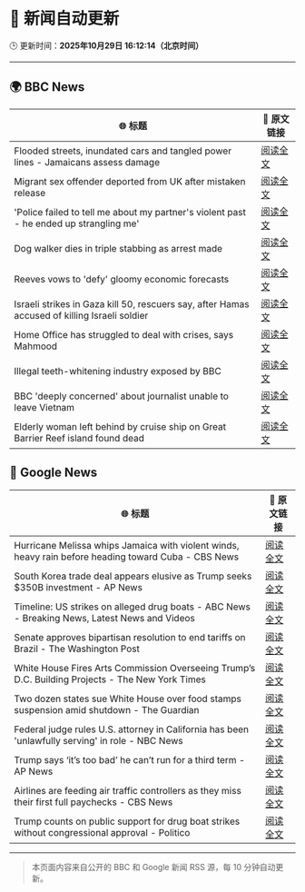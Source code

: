 # 🧠 新闻自动更新

🕒 更新时间：**2025年10月29日 16:12:14（北京时间）**

---

## 🌍 BBC News

| 🌐 标题 | 🔗 原文链接 |
|--------|-------------|
| Flooded streets, inundated cars and tangled power lines - Jamaicans assess damage | [阅读全文](https://www.bbc.com/news/videos/cg43xevpvw5o?at_medium=RSS&at_campaign=rss) |
| Migrant sex offender deported from UK after mistaken release | [阅读全文](https://www.bbc.com/news/articles/cly9rxlvp85o?at_medium=RSS&at_campaign=rss) |
| 'Police failed to tell me about my partner's violent past - he ended up strangling me' | [阅读全文](https://www.bbc.com/news/articles/c629gz5g0emo?at_medium=RSS&at_campaign=rss) |
| Dog walker dies in triple stabbing as arrest made | [阅读全文](https://www.bbc.com/news/articles/c5ypkd57n97o?at_medium=RSS&at_campaign=rss) |
| Reeves vows to 'defy' gloomy economic forecasts | [阅读全文](https://www.bbc.com/news/articles/cql9ez5grpqo?at_medium=RSS&at_campaign=rss) |
| Israeli strikes in Gaza kill 50, rescuers say, after Hamas accused of killing Israeli soldier | [阅读全文](https://www.bbc.com/news/articles/cgjdy5eevn2o?at_medium=RSS&at_campaign=rss) |
| Home Office has struggled to deal with crises, says Mahmood | [阅读全文](https://www.bbc.com/news/articles/cp3d7ljx71do?at_medium=RSS&at_campaign=rss) |
| Illegal teeth-whitening industry exposed by BBC | [阅读全文](https://www.bbc.com/news/articles/c20z7xx6nr4o?at_medium=RSS&at_campaign=rss) |
| BBC 'deeply concerned' about journalist unable to leave Vietnam | [阅读全文](https://www.bbc.com/news/articles/cvg70064d2vo?at_medium=RSS&at_campaign=rss) |
| Elderly woman left behind by cruise ship on Great Barrier Reef island found dead | [阅读全文](https://www.bbc.com/news/articles/c62eww646wjo?at_medium=RSS&at_campaign=rss) |

## 📰 Google News

| 🌐 标题 | 🔗 原文链接 |
|--------|-------------|
| Hurricane Melissa whips Jamaica with violent winds, heavy rain before heading toward Cuba - CBS News | [阅读全文](https://news.google.com/rss/articles/CBMijwFBVV95cUxOLVNXUWNPcEZBbXBSX0x5RkRETzRHMXh5c3FIWDFVUW5ORUxwbEtibGNWNmxlX1pHVWg0cGhsRXBVdVZ5MWV4RS1KaFdmX3R1emtVMk9JOVVyR3ZpQkVjNzc4LWtvanFvamFTS1pxX0RvSUVqMjl1UWpOd3RubWpyNl9UTldFVmlBT3ZqYmMwZ9IBlAFBVV95cUxPek9SNzRzNTFFOWhXc3lvRWoxeEFDaXFvOVE1ZXE5UkFzMVlWRVV0MnFFN29MOHFqWGpTTDBnb3UxMTRHOHZnT2o0WVYtOXczVE95aW10UnQzT1hZcE1NMzE4anFjbUFYWkdNaEFmbk9uY05tMHhzcDl4OU1nZTVGOEVtNWM1LW9haFBRbDNaeE1iejFx?oc=5) |
| South Korea trade deal appears elusive as Trump seeks $350B investment - AP News | [阅读全文](https://news.google.com/rss/articles/CBMimwFBVV95cUxQZVladEl3YlJmZmNMN3NqNlRBMXJzTF9WRDdhcHpMWm0tX29lOTlmMDZLU2RfWmhJZXg3MGc0SzBTaThNUVpzUHFuMUVjRUc0bU9uaG0xVVNfQ0p4MUlCZjRaQWhCUGNmY09FQnJ6Tm5xeXdOaWhFTGFYbGxhTXZVeWROSm1PMDBIWFFBOFdGQjNkOEVMV05VYTFjdw?oc=5) |
| Timeline: US strikes on alleged drug boats - ABC News - Breaking News, Latest News and Videos | [阅读全文](https://news.google.com/rss/articles/CBMikwFBVV95cUxOVnF6OG41bktkeVBkUVpKcXJHbC0ycjF0aTJKQTNfclM1SDhYN2V4S0l1bVZrQWZpMVdyQXk4bWRBY2htTmdLdVBhRHRyYjNFQjEtQkJoQlN1c0dxTm1XYjhIS3lvcnJNbzFFOU16T0g2TlhPQk1pbVFYdVpDUW16ZG5VQ1ZBTGpGRVpsVk5NUjFGRGPSAZgBQVVfeXFMTkFiNVhOZmNXOFRMZXR3c0R0bDE0VHdDS3FZQ2lRQU8yb3JRdjRlQl92NVJicXdabk1obmdXUFc5dzdza0k3S0w1Vi1sY1hfNWVJaUpIMFdtU0N1UWV0TzdoOXVmbkdMN3Eya2VMRi1mQ2JsODBBRjRKLS1LRjAwbUd4bks0Y1ZtTjZMNjEyd2Jhc0lIa3h4LVY?oc=5) |
| Senate approves bipartisan resolution to end tariffs on Brazil - The Washington Post | [阅读全文](https://news.google.com/rss/articles/CBMirAFBVV95cUxNMVlDc3lsSWRXb2U5Q1ZIR2U5bjJvZmZZbFlWWkRuTDNxc3ZHS1ZxOXJUREVZSVRwNDBCUDFsRzc2UnhTTjgyUS1PeWc0UEhNRFg0TU55NW02UUtLSzZMSGRnNEdsT2FMc1BFSnRubEdSeE5KRWtfWGJhcXdBQWgzNGFzVVdLalpjT1FIYmltZm5aVm5FcHFJWWwwektQWlptamlmZGxnMGxRRGNJ?oc=5) |
| White House Fires Arts Commission Overseeing Trump’s D.C. Building Projects - The New York Times | [阅读全文](https://news.google.com/rss/articles/CBMilAFBVV95cUxNV3hnbWtic1FLd3diVnpGMWlEb2VZQmc4N2JSY2hXUlpVSDlfRWdKUWZKTFdvYUVUVjhJWHpjSm8wa2RRamphRXdkUENhQnVNMy1idnRpS3hodFFvRGVvSVZ3TC1iUGVHeFNVZGZyVUhxY1c0dW9tREpIU0hyX1pLX3d6Sy1jMGZ4VXNSVkdJUmZzQXgt?oc=5) |
| Two dozen states sue White House over food stamps suspension amid shutdown - The Guardian | [阅读全文](https://news.google.com/rss/articles/CBMioAFBVV95cUxNREFSY0IyN2Rsb0RMLTdXNlh0WFVxWDdTVTY2TXYtVzhLSzExZi1iQnlOclNhLThqbElwV1pzZS1TUjF4bEVhWUc3N0o3dVF6Yk9scndHNmpJZHh3eEFQSDRsbFNEcEVSenEzRXhrb0ZLMHYyeUlaRURYWGpqbW91Nm1KdnhndVMzcUlNbHVWWTM1VlV0OHZWY1EtbHBDUXcz?oc=5) |
| Federal judge rules U.S. attorney in California has been 'unlawfully serving' in role - NBC News | [阅读全文](https://news.google.com/rss/articles/CBMiyAFBVV95cUxNcW55MDFQOXZNaGNhOGFaUHc0bDRMQzhacnRqWVNJZXpRdXpHR1cybHl4OGw2cWU5T0RQcllzeDRCdl80Vzh1NDc3QUFuU2VWWlFOY1dNTFVlZmE1WXZxazcyOG5WYTNDZ21rZHBjTUFRLTh6eE0zLUI3MWMxMXN6RGFSZ3A1RTNoTWlNX2lRdk5yTllRc3VTejd5YU5ueFhFeGh5VFRVNXc4TFdOT0hlU1Q3Z01zZE1mWVk5M0VlcW52WEVSVk9OSNIBVkFVX3lxTE5pclZ0WGZQbjRrRzI4VF9WejhJLUl6RjNwek9XRWo2dnhjcUtIaHFRa3JfZVJTWk5zTzVQaEJ6c2FVeGVibnVvbnUtOGpxaDVYMXFkbmtB?oc=5) |
| Trump says ‘it’s too bad’ he can’t run for a third term - AP News | [阅读全文](https://news.google.com/rss/articles/CBMipgFBVV95cUxOX09aNUJQcnVfVXJCSk9FUmFvR1JTeExkQVlPV3QwbkNHX3NsVGNqVHRzcXNpb3hpMUVpRWZhSUVOREViQWtwY01jWnlLQ21WZlh2XzBQX1k0bjVEdEktTl9uSnVQOEdIT1U3VVlXblVyTHBWRWpGUnJSemNJLW1seWh5VlJyblB1ckFaZ0k0SmxCM2FtNl9KMkRvQ0puank5V2I0aTJ3?oc=5) |
| Airlines are feeding air traffic controllers as they miss their first full paychecks - CBS News | [阅读全文](https://news.google.com/rss/articles/CBMipgFBVV95cUxOSUItYUFQRGtyaUlISXltWHVVRXVoVmpkS3RmR0VlTmtfZ0Z4QzJ4QXRqV2dpSjJxSmFYWHNCenJfaE1ySGRGU2dyRm5LS09pVlhreEF5dW45b1RoZjJpaUdraFEzblJCLUk1Y2ZjcDlfTjNLMUZwZVQ3UUxiaEhIb2Z6dTQ5T3B1blh4M29yR0tzSm1QX3ZhWDJaNENuTDZ0dHlOMUln0gGrAUFVX3lxTE9jQmM0R2llM2Z6TGIyWkp3NW95allFX1JfRTJIOUI5dGVnNkVhdlhJV0cwOEF4QkkxejljR0JFQmlBb2NqZGNFT0RuNWRRWnNycDh5d3B1T2RlS1hVdHgweGlwQ3RBaTFra0NYMnZDa2VlcHRZSVpNWFZnYmJoYXQxYmtJdFc0cHo4MW9GbEg0NXlGeVlGZWM1NUtnZFhZcXp2bnlkYy15U3BiWQ?oc=5) |
| Trump counts on public support for drug boat strikes without congressional approval - Politico | [阅读全文](https://news.google.com/rss/articles/CBMizgFBVV95cUxQVGtRUEZxeWFoYmFYWWtSZS1lcEpRS2dyenoyN180Ykp1bXVmN2NpdzFWOHp2MW1lM2loSm9hNl9Ga01GMVN2Nm5qSGlidXF0X29CQ01qOFVzQVVFUmFSU2RPTmxHMElpR3N6NnVOalRKTllrbUxOUmxKZzJHQnNCYkNLNjhyZFRaVEpELUNNYklSQlg0aHBWQVNqNjRhem16YnJRdmtlT2t1TUJnWUZodkJjeWRzMmM4YTRTejNkV2xzY1pGOE5fbkRiV184Zw?oc=5) |

---
> 本页面内容来自公开的 BBC 和 Google 新闻 RSS 源，每 10 分钟自动更新。